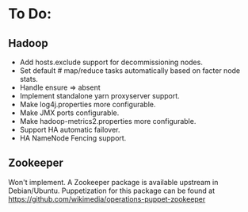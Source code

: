 # To Do:

## Hadoop

- Add hosts.exclude support for decommissioning nodes.
- Set default # map/reduce tasks automatically based on facter node stats.
- Handle ensure => absent
- Implement standalone yarn proxyserver support.
- Make log4j.properties more configurable.
- Make JMX ports configurable.
- Make hadoop-metrics2.properties more configurable.
- Support HA automatic failover.
- HA NameNode Fencing support.

## Zookeeper

Won't implement. A Zookeeper package is available upstream in Debian/Ubuntu.
Puppetization for this package can be found at
https://github.com/wikimedia/operations-puppet-zookeeper
